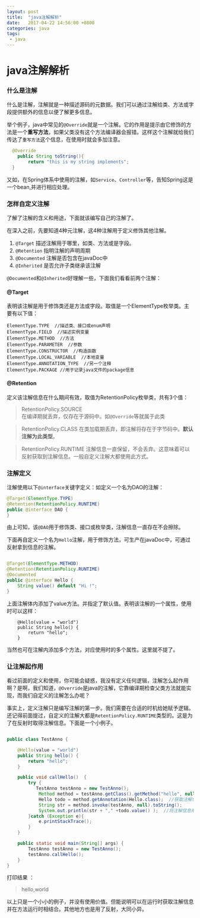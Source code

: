```yaml
---
layout: post
title:  "java注解解析"
date:   2017-04-22 14:56:00 +0800
categories: java
tags:
 - java
---
```



# java注解解析

### 什么是注解

什么是注解，注解就是一种描述源码的元数据。我们可以通过注解给类、方法或字段提供额外的信息以便了解更多信息。

举个例子，java中常见的`@Override`就是一个注解。它的作用是提示由它修饰的方法是一个**重写方法**，如果父类没有这个方法编译器会报错。这样这个注解就给我们传达了`重写方法`这个信息，在使用时就会多加注意。

```java
  @Override
    public String toString(){
        return "this is my string implements";
  }
```

又如，在Spring体系中使用的注解，如`Service`、`Controller`等，告知Spring这是一个bean,并进行相应处理。

### 怎样自定义注解

了解了注解的含义和用途，下面就该编写自己的注解了。

在深入之前，先要知道4种元注解，这4种注解用于定义修饰其他注解。

1. `@Target` 描述注解用于哪里，如类、方法或是字段。
2. `@Retention`  指明注解的声明周期
3. `@Documented` 注解是否包含在javaDoc中
4. `@Inherited` 是否允许子类继承该注解


`@Documented`和`@Inherited`好理解一些，下面我们看看前两个注解：

#### @Target 

表明该注解是用于修饰类还是方法或字段。取值是一个ElementType枚举类。主要有以下值：

```
ElementType.TYPE  //描述类、接口或enum声明
ElementType.FIELD  //描述实例变量
ElementType.METHOD  //方法
ElementType.PARAMETER  //参数
ElementType.CONSTRUCTOR  //构造函数
ElementType.LOCAL_VARIABLE  //本地变量
ElementType.ANNOTATION_TYPE  //另一个注释
ElementType.PACKAGE //用于记录java文件的package信息

```

#### @Retention

定义该注解信息在什么期间有效，取值为RetentionPolicy枚举类，共有3个值：



> RetentionPolicy.SOURCE   
> 在编译期就丢弃，仅存在于源码中。如`@Override`等就属于此类

> RetentionPolicy.CLASS
> 在类加载期丢弃，即注解将存在于字节码中。**默认注解为此类型**。

> RetentionPolicy.RUNTIME
> 注解信息一直保留，不会丢弃。这意味着可以反射获取到注解信息。一般自定义注解大都使用此方式。


### 注解定义

注解使用以下`@interface`关键字定义：如定义一个名为DAO的注解：

```java
@Target(ElementType.TYPE)
@Retention(RetentionPolicy.RUNTIME)
public @interface DAO {
}
```

由上可知，该`@DAO`用于修饰类、接口或枚举类，注解信息一直存在不会擦除。

下面再自定义一个名为`Hello`注解，用于修饰方法，可生产在javaDoc中，可通过反射拿到信息的注解。

```java

@Target(ElementType.METHOD)
@Retention(RetentionPolicy.RUNTIME)
@Documented
public @interface Hello {
    String value() default "Hi !";
}
```

上面注解体内添加了value方法。并指定了默认值。表明该注解的一个属性，使用时可以这样：

```
    @Hello(value = "world")
    public String hello() {
        return "hello";
    }

```
当然也可在注解内添加多个方法，对应使用时的多个属性。这里就不提了。

### 让注解起作用

看过前面的定义和使用，你可能会疑惑，我没有定义任何逻辑，注解怎么起作用啊？是啊，我们知道，`@Override`是java的注解，它靠编译期检查父类方法就能实现，而我们自定义的注解怎么办呢？

事实上，定义注解只是编写注解的第一步。我们需要在合适的时机给她赋予逻辑。还记得前面提过，自定义的注解大都是`RetentionPolicy.RUNTIME`类型的。这是为了在反射时取得注解信息。下面是一个小例子。

```java

public class TestAnno {

    @Hello(value = "world")
    public String hello() {
        return "hello";
    }

    public void callHello()  {
        try {
           TestAnno testAnno = new TestAnno();
            Method method = testAnno.getClass().getMethod("hello", null);
            Hello todo = method.getAnnotation(Hello.class);  //获取注解信息
            String str = method.invoke(testAnno, null).toString();
            System.out.println(str + "," +todo.value() );  //将注解信息用在方法中
        }catch (Exception e){
            e.printStackTrace();
        }
    }

    public static void main(String[] args) {
        TestAnno testAnno = new TestAnno();
        testAnno.callHello();
    }
}


```

打印结果  ：
> hello,world


以上只是一个小小的例子，并没有使用价值。但能说明可以在运行时获取注解信息并在方法运行时相结合。其他地方也是用了反射，大同小异。















